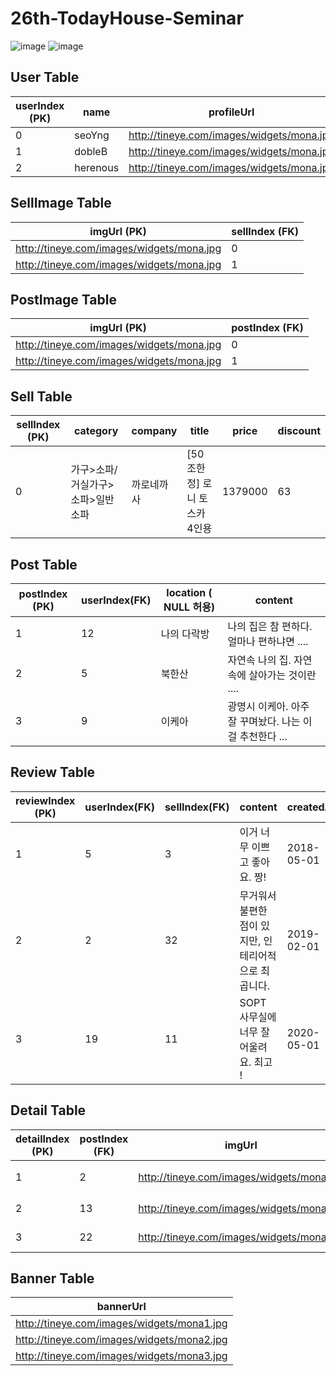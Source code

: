 # 26th-TodayHouse-Seminar

![image](https://user-images.githubusercontent.com/37873745/83325452-4b9c6400-a2a7-11ea-8128-2d8bc5e51df0.png)
![image](https://user-images.githubusercontent.com/22907830/83326061-ff075780-a2ab-11ea-89eb-57be72cdf90e.png)
## User Table

| userIndex (PK) | name | profileUrl |
|------|---|---|
|0|seoYng|http://tineye.com/images/widgets/mona.jpg|
|1|dobleB|http://tineye.com/images/widgets/mona.jpg|
|2|herenous|http://tineye.com/images/widgets/mona.jpg|


## SellImage Table

| imgUrl (PK) | sellIndex (FK) |
|------|---|
|http://tineye.com/images/widgets/mona.jpg|0|
|http://tineye.com/images/widgets/mona.jpg|1|



## PostImage Table

| imgUrl (PK) | postIndex (FK) |
|------|---|
|http://tineye.com/images/widgets/mona.jpg|0|
|http://tineye.com/images/widgets/mona.jpg|1|


## Sell Table

| sellIndex (PK) | category | company | title | price | discount | 
|------|---|------|---|------|---|
|0|가구>소파/거실가구>소파>일반소파|까로네까사|[50조한정] 로니 토스카 4인용 |1379000|63|


## Post Table

| postIndex (PK) | userIndex(FK) | location ( NULL 허용) | content |
| ---- | ---- | ---- | --- |
|1|12|나의 다락방| 나의 집은 참 편하다. 얼마나 편하냐면 .... | 
|2|5|북한산| 자연속 나의 집. 자연 속에 살아가는 것이란 .... | 
|3|9|이케아| 광명시 이케아. 아주 잘 꾸며놨다. 나는 이걸 추천한다 ...| 


## Review Table

| reviewIndex (PK) | userIndex(FK) | sellIndex(FK) | content | createdAt |
| --- | --- | --- | --- | --- |
|1|5|3|이거 너무 이쁘고 좋아요. 짱!|2018-05-01|
|2|2|32|무거워서 불편한 점이 있지만, 인테리어적으로 최곱니다.|2019-02-01|
|3|19|11|SOPT 사무실에 너무 잘어울려요. 최고 !|2020-05-01|


## Detail Table

| detailIndex (PK) | postIndex (FK) | imgUrl |  company | price | content |
| --- | --- | --- | --- | --- | --- |
|1|2|http://tineye.com/images/widgets/mona.jpg|BB company|56000|산 속 의자|
|2|13|http://tineye.com/images/widgets/mona.jpg|SOPT company|99000|Virtual Desk|
|3|22|http://tineye.com/images/widgets/mona.jpg|IKEA|23000|IKEA Light|

## Banner Table
| bannerUrl |
| --- |
| http://tineye.com/images/widgets/mona1.jpg |
| http://tineye.com/images/widgets/mona2.jpg |
| http://tineye.com/images/widgets/mona3.jpg |


